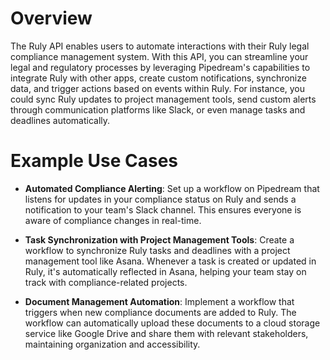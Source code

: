 # Overview

The Ruly API enables users to automate interactions with their Ruly legal compliance management system. With this API, you can streamline your legal and regulatory processes by leveraging Pipedream's capabilities to integrate Ruly with other apps, create custom notifications, synchronize data, and trigger actions based on events within Ruly. For instance, you could sync Ruly updates to project management tools, send custom alerts through communication platforms like Slack, or even manage tasks and deadlines automatically.

# Example Use Cases

- **Automated Compliance Alerting**: Set up a workflow on Pipedream that listens for updates in your compliance status on Ruly and sends a notification to your team's Slack channel. This ensures everyone is aware of compliance changes in real-time.

- **Task Synchronization with Project Management Tools**: Create a workflow to synchronize Ruly tasks and deadlines with a project management tool like Asana. Whenever a task is created or updated in Ruly, it's automatically reflected in Asana, helping your team stay on track with compliance-related projects.

- **Document Management Automation**: Implement a workflow that triggers when new compliance documents are added to Ruly. The workflow can automatically upload these documents to a cloud storage service like Google Drive and share them with relevant stakeholders, maintaining organization and accessibility.
